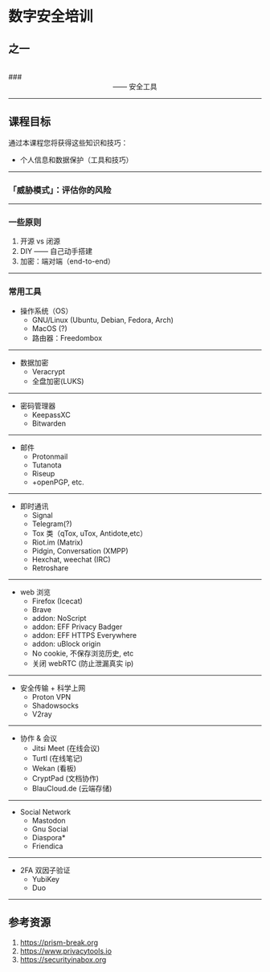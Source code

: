 # 数字安全培训
## 之一
<br />
### <center>—— 安全工具</center>

***

## 课程目标
通过本课程您将获得这些知识和技巧：

- 个人信息和数据保护（工具和技巧）

***

### 「威胁模式」：评估你的风险

***

### 一些原则
1. 开源 vs 闭源
2. DIY —— 自己动手搭建
3. 加密：端对端（end-to-end）

***

### 常用工具
- 操作系统（OS）
    - GNU/Linux (Ubuntu, Debian, Fedora, Arch)
    - MacOS (?)
    - 路由器：Freedombox

***

- 数据加密
    - Veracrypt
    - 全盘加密(LUKS)

***

- 密码管理器
    - KeepassXC
    - Bitwarden

***

- 邮件
    - Protonmail
    - Tutanota
    - Riseup
    - +openPGP, etc.

***

- 即时通讯
    - Signal
    - Telegram(?)
    - Tox 类（qTox, uTox, Antidote,etc）
    - Riot.im (Matrix)
    - Pidgin, Conversation (XMPP)
    - Hexchat, weechat (IRC)
    - Retroshare

***

- web 浏览
    - Firefox (Icecat)
    - Brave
    - addon: NoScript
    - addon: EFF Privacy Badger
    - addon: EFF HTTPS Everywhere
    - addon: uBlock origin
    - No cookie, 不保存浏览历史, etc
    - 关闭 webRTC (防止泄漏真实 ip)

***

- 安全传输 + 科学上网
    - Proton VPN
    - Shadowsocks
    - V2ray

***

- 协作 & 会议
    - Jitsi Meet (在线会议)
    - Turtl (在线笔记)
    - Wekan (看板)
    - CryptPad (文档协作)
    - BlauCloud.de (云端存储)

***

- Social Network
    - Mastodon
    - Gnu Social
    - Diaspora*
    - Friendica

***

- 2FA 双因子验证
    - YubiKey
    - Duo

***

## 参考资源
1. https://prism-break.org
2. https://www.privacytools.io
3. https://securityinabox.org

